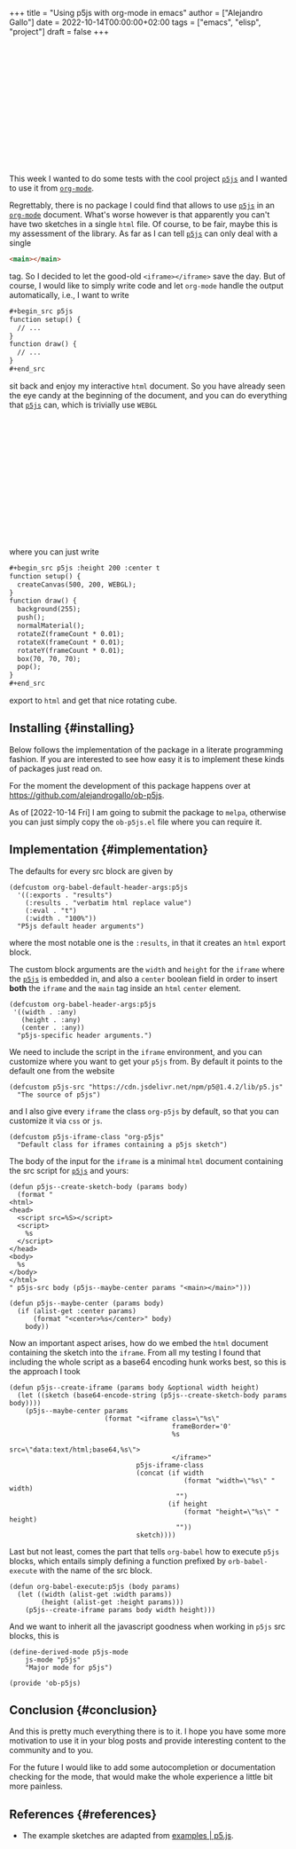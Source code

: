 +++
title = "Using p5js with org-mode in emacs"
author = ["Alejandro Gallo"]
date = 2022-10-14T00:00:00+02:00
tags = ["emacs", "elisp", "project"]
draft = false
+++

<iframe class="org-p5js"
                                         frameBorder='0'
                                         width="100%" height="220"
                                         src="data:text/html;base64,CjxodG1sPgo8aGVhZD4KICA8c2NyaXB0IHNyYz0iaHR0cHM6Ly9jZG4uanNkZWxpdnIubmV0L25w
bS9wNUAxLjQuMi9saWIvcDUuanMiPjwvc2NyaXB0PgogIDxzY3JpcHQ+CiAgICBsZXQgeHNwYWNp
bmcgPSAxNjsgLy8gRGlzdGFuY2UgYmV0d2VlbiBlYWNoIGhvcml6b250YWwgbG9jYXRpb24KbGV0
IHc7IC8vIFdpZHRoIG9mIGVudGlyZSB3YXZlCmxldCB0aGV0YSA9IDAuMDsgLy8gU3RhcnQgYW5n
bGUgYXQgMApsZXQgYW1wbGl0dWRlID0gNzUuMDsgLy8gSGVpZ2h0IG9mIHdhdmUKbGV0IHBlcmlv
ZCA9IDUwMC4wOyAvLyBIb3cgbWFueSBwaXhlbHMgYmVmb3JlIHRoZSB3YXZlIHJlcGVhdHMKbGV0
IGR4OyAvLyBWYWx1ZSBmb3IgaW5jcmVtZW50aW5nIHgKbGV0IHl2YWx1ZXM7IC8vIFVzaW5nIGFu
IGFycmF5IHRvIHN0b3JlIGhlaWdodCB2YWx1ZXMgZm9yIHRoZSB3YXZlCmxldCBhbmdsZVJvdGF0
ZSA9IDA7CgpmdW5jdGlvbiBzZXR1cCgpIHsKICAgIGNyZWF0ZUNhbnZhcyg3MTAsIDIwMCk7CiAg
ICB3ID0gd2lkdGggKyAxNjsKICAgIGR4ID0gKFRXT19QSSAvIHBlcmlvZCkgKiB4c3BhY2luZzsK
ICAgIHl2YWx1ZXMgPSBuZXcgQXJyYXkoZmxvb3IodyAvIHhzcGFjaW5nKSk7Cn0KCmZ1bmN0aW9u
IGRyYXcoKSB7CiAgICBiYWNrZ3JvdW5kKDI1NSk7CiAgICBjYWxjV2F2ZSgpOwogICAgcmVuZGVy
V2F2ZSgpOwp9CgpmdW5jdGlvbiBjYWxjV2F2ZSgpIHsKICAgIC8vIEluY3JlbWVudCB0aGV0YSAo
dHJ5IGRpZmZlcmVudCB2YWx1ZXMgZm9yCiAgICAvLyAnYW5ndWxhciB2ZWxvY2l0eScgaGVyZSkK
ICAgIHRoZXRhICs9IDAuMDIgKiBtb3VzZVggLyAxNTA7CgogICAgLy8gRm9yIGV2ZXJ5IHggdmFs
dWUsIGNhbGN1bGF0ZSBhIHkgdmFsdWUgd2l0aCBzaW5lIGZ1bmN0aW9uCiAgICBsZXQgeCA9IHRo
ZXRhOwogICAgZm9yIChsZXQgaSA9IDA7IGkgPCB5dmFsdWVzLmxlbmd0aDsgaSsrKSB7CiAgICAg
ICAgeXZhbHVlc1tpXSA9IHNpbih4KSAqIGFtcGxpdHVkZSAqICgxIC0gbW91c2VZIC8gaGVpZ2h0
KTsKICAgICAgICB4ICs9IGR4OwogICAgfQp9CgpmdW5jdGlvbiByZW5kZXJXYXZlKCkgewogICAg
bm9TdHJva2UoKTsKICAgIGZpbGwoMCk7CiAgICAvLyBBIHNpbXBsZSB3YXkgdG8gZHJhdyB0aGUg
d2F2ZSB3aXRoIGFuIGVsbGlwc2UgYXQgZWFjaCBsb2NhdGlvbgogICAgZm9yIChsZXQgeCA9IDA7
IHggPCB5dmFsdWVzLmxlbmd0aDsgeCsrKQogICAgICAgIGVsbGlwc2UoeCAqIHhzcGFjaW5nLCBo
ZWlnaHQgLyAyICsgeXZhbHVlc1t4XSwgMTYsIDE2KTsKfQogIDwvc2NyaXB0Pgo8L2hlYWQ+Cjxi
b2R5PgogIDxtYWluPjwvbWFpbj4KPC9ib2R5Pgo8L2h0bWw+Cg==">
                                         </iframe>

This week I wanted to do some tests with the
cool project [`p5js`](https://p5js.org/) and I wanted to use it from [`org-mode`](https://orgmode.org).

Regrettably, there is no package I could find that allows
to use [`p5js`](https://p5js.org/) in an [`org-mode`](https://orgmode.org) document.
What's worse however is that apparently you can't have two sketches in a
single `html` file. Of course, to be fair, maybe this is my assessment
of the library. As far as I can tell [`p5js`](https://p5js.org/) can only deal with a
single

```html
<main></main>
```

tag. So I decided to let the good-old `<iframe></iframe>` save the day.
But of course, I would like to simply write code and let `org-mode`
handle the output automatically, i.e., I want to write

```org
#+begin_src p5js
function setup() {
  // ...
}
function draw() {
  // ...
}
#+end_src
```

sit back and enjoy my interactive `html` document.
So you have already seen the eye candy at the beginning of the document,
and you can do everything that [`p5js`](https://p5js.org/) can, which is
trivially use `WEBGL`

<center><iframe class="org-p5js"
                                         frameBorder='0'
                                         width="100%" height="220"
                                         src="data:text/html;base64,CjxodG1sPgo8aGVhZD4KICA8c2NyaXB0IHNyYz0iaHR0cHM6Ly9jZG4uanNkZWxpdnIubmV0L25w
bS9wNUAxLjQuMi9saWIvcDUuanMiPjwvc2NyaXB0PgogIDxzY3JpcHQ+CiAgICBmdW5jdGlvbiBz
ZXR1cCgpIHsKICBjcmVhdGVDYW52YXMoNTAwLCAyMDAsIFdFQkdMKTsKfQpmdW5jdGlvbiBkcmF3
KCkgewogIGJhY2tncm91bmQoMjU1KTsKICBwdXNoKCk7CiAgYW1iaWVudExpZ2h0KG1vdXNlWCk7
CiAgbm9ybWFsTWF0ZXJpYWwoKTsKICByb3RhdGVaKGZyYW1lQ291bnQgKiAwLjAxKTsKICByb3Rh
dGVYKGZyYW1lQ291bnQgKiAwLjAxKTsKICByb3RhdGVZKGZyYW1lQ291bnQgKiAwLjAxKTsKICBi
b3goNzAsIDcwLCA3MCk7CiAgcG9wKCk7Cn0KICA8L3NjcmlwdD4KPC9oZWFkPgo8Ym9keT4KICA8
Y2VudGVyPjxtYWluPjwvbWFpbj48L2NlbnRlcj4KPC9ib2R5Pgo8L2h0bWw+Cg==">
                                         </iframe></center>

where you can just write

```org
#+begin_src p5js :height 200 :center t
function setup() {
  createCanvas(500, 200, WEBGL);
}
function draw() {
  background(255);
  push();
  normalMaterial();
  rotateZ(frameCount * 0.01);
  rotateX(frameCount * 0.01);
  rotateY(frameCount * 0.01);
  box(70, 70, 70);
  pop();
}
#+end_src
```

export to `html` and get that nice rotating cube.


## Installing {#installing}

Below follows the implementation of the package in a literate
programming fashion.  If you are interested to see how easy it is to
implement these kinds of packages just read on.

For the moment the development of this package
happens over at <https://github.com/alejandrogallo/ob-p5js>.

As of <span class="timestamp-wrapper"><span class="timestamp">[2022-10-14 Fri] </span></span> I am going to submit the package to `melpa`,
otherwise you can just simply copy the `ob-p5js.el` file
where you can require it.


## Implementation {#implementation}

The defaults for every src block are given by

```emacs-lisp
(defcustom org-babel-default-header-args:p5js
  '((:exports . "results")
    (:results . "verbatim html replace value")
    (:eval . "t")
    (:width . "100%"))
  "P5js default header arguments")
```

where the most notable one is the `:results`,
in that it creates an `html` export block.

The custom block arguments are the `width` and `height`
for the `iframe` where the [`p5js`](https://p5js.org/) is embedded in,
and also a `center` boolean field in order to insert
**both** the `iframe` and the `main` tag inside an `html`
`center` element.

```emacs-lisp
(defcustom org-babel-header-args:p5js
 '((width . :any)
   (height . :any)
   (center . :any))
  "p5js-specific header arguments.")
```

We need to include the script in the `iframe` environment,
and you can customize where you want to get your `p5js`
from. By default it points to the default one from the website

```emacs-lisp
(defcustom p5js-src "https://cdn.jsdelivr.net/npm/p5@1.4.2/lib/p5.js"
  "The source of p5js")
```

and I also give every `iframe` the class `org-p5js` by default,
so that you can customize it via `css` or `js`.

```emacs-lisp
(defcustom p5js-iframe-class "org-p5js"
  "Default class for iframes containing a p5js sketch")
```

The body of the input for the `iframe` is a minimal
`html` document containing the src script for [`p5js`](https://p5js.org/)
and yours:

```emacs-lisp
(defun p5js--create-sketch-body (params body)
  (format "
<html>
<head>
  <script src=%S></script>
  <script>
    %s
  </script>
</head>
<body>
  %s
</body>
</html>
" p5js-src body (p5js--maybe-center params "<main></main>")))

(defun p5js--maybe-center (params body)
  (if (alist-get :center params)
      (format "<center>%s</center>" body)
    body))
```

Now an important aspect arises, how do we embed the
`html` document containing the sketch into the `iframe`.
From all my testing I found that including the whole script
as a base64 encoding hunk works best, so this is the approach I took

```emacs-lisp
(defun p5js--create-iframe (params body &optional width height)
  (let ((sketch (base64-encode-string (p5js--create-sketch-body params body))))
    (p5js--maybe-center params
                        (format "<iframe class=\"%s\"
                                         frameBorder='0'
                                         %s
                                         src=\"data:text/html;base64,%s\">
                                         </iframe>"
                                p5js-iframe-class
                                (concat (if width
                                            (format "width=\"%s\" " width)
                                          "")
                                        (if height
                                            (format "height=\"%s\" " height)
                                          ""))
                                sketch))))
```

Last but not least, comes the part that tells `org-babel`
how to execute `p5js` blocks, which entails simply defining
a function prefixed by `orb-babel-execute` with the name of the
src block.

```emacs-lisp
(defun org-babel-execute:p5js (body params)
  (let ((width (alist-get :width params))
        (height (alist-get :height params)))
    (p5js--create-iframe params body width height)))
```

And we want to inherit all the javascript goodness
when working in `p5js` src blocks, this is

```emacs-lisp
(define-derived-mode p5js-mode
    js-mode "p5js"
    "Major mode for p5js")

(provide 'ob-p5js)
```


## Conclusion {#conclusion}

And this is pretty much everything there is to it.
I hope you have some more motivation to use it in your
blog posts and provide interesting content to the community
and to you.

For the future I would like to add some autocompletion
or documentation checking for the mode, that would
make the whole experience a little bit more painless.


## References {#references}

-   The example sketches are adapted from [examples | p5.js](https://p5js.org/examples/).
